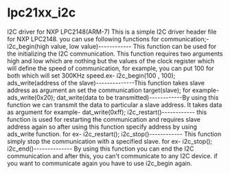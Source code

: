 # lpc21xx_i2c
I2C driver for NXP LPC2148(ARM-7)
This is a simple I2C driver header file for NXP LPC2148. you can use following functions for communication;-
i2c_begin(high value, low value)------------ This function can be used for the initializing the I2C communication. This function requires two arguments high and low which are nothing but the values of the clock register which will define the speed of communication, for example, you can put 100 for both which will set 300KHz speed.ex- i2c_begin(100 , 100);
ads_write(address of the slave)--------------This function takes slave address as argument an set the communication target(slave); for example- ads_write(0x20);
dat_write(data to be transmitted)------------By using this function we can transmit the data to particular a slave address. It takes data as argument for example- dat_write(0xff);
i2c_restart()------------ this function is used for restarting the communication and requires slave address again so after using this function specify address by using ads_write function. for ex- i2c_restart();
i2c_stop()------------ This function simply stop the communication with a specified slave. for ex- i2c_stop();
i2c_end()-------------- By using this function you can end the I2C communication and after this, you can't communicate to any I2C device. if you want to communicate again you have to use i2c_begin again. 
